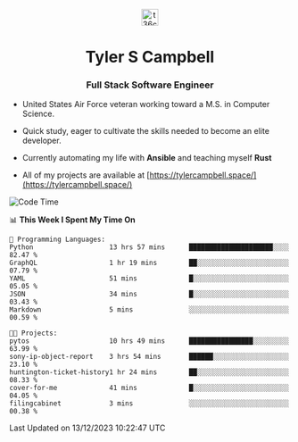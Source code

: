 <p align="center">
<a href="https://www.linkedin.com/in/t36campbell" target="blank"><img align="center" src="https://ik.imagekit.io/t36campbell/Portfolio/linkedin.png.original_m8bbGgPh6.png" alt="t36campbell" height="30" width="30" /></a>
</p>
<h1 align="center">Tyler S Campbell</h1>
<h3 align="center">Full Stack Software Engineer</h3>

* United States Air Force veteran working toward a M.S. in Computer Science.

* Quick study, eager to cultivate the skills needed to become an elite developer.

* Currently automating my life with **Ansible** and teaching myself **Rust**

* All of my projects are available at [https://tylercampbell.space/](https://tylercampbell.space/)

<!--START_SECTION:waka-->
![Code Time](http://img.shields.io/badge/Code%20Time-3%2C032%20hrs%2040%20mins-blue)

📊 **This Week I Spent My Time On** 

```text
💬 Programming Languages: 
Python                   13 hrs 57 mins      █████████████████████░░░░   82.47 % 
GraphQL                  1 hr 19 mins        ██░░░░░░░░░░░░░░░░░░░░░░░   07.79 % 
YAML                     51 mins             █░░░░░░░░░░░░░░░░░░░░░░░░   05.05 % 
JSON                     34 mins             █░░░░░░░░░░░░░░░░░░░░░░░░   03.43 % 
Markdown                 5 mins              ░░░░░░░░░░░░░░░░░░░░░░░░░   00.59 % 

🐱‍💻 Projects: 
pytos                    10 hrs 49 mins      ████████████████░░░░░░░░░   63.99 % 
sony-ip-object-report    3 hrs 54 mins       ██████░░░░░░░░░░░░░░░░░░░   23.10 % 
huntington-ticket-history1 hr 24 mins        ██░░░░░░░░░░░░░░░░░░░░░░░   08.33 % 
cover-for-me             41 mins             █░░░░░░░░░░░░░░░░░░░░░░░░   04.05 % 
filingcabinet            3 mins              ░░░░░░░░░░░░░░░░░░░░░░░░░   00.38 % 
```


 Last Updated on 13/12/2023 10:22:47 UTC
<!--END_SECTION:waka-->

